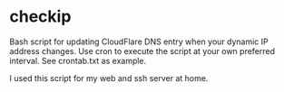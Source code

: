 # checkip
Bash script for updating CloudFlare DNS entry when your dynamic IP address changes. Use cron to execute the script at your own preferred interval. See crontab.txt as example.

I used this script for my web and ssh server at home.
